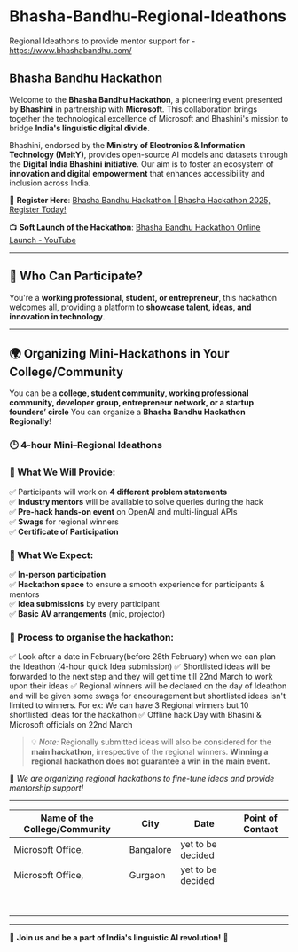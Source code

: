 # Bhasha-Bandhu-Regional-Ideathons
Regional Ideathons to provide mentor support for - https://www.bhashabandhu.com/

## Bhasha Bandhu Hackathon  

Welcome to the **Bhasha Bandhu Hackathon**, a pioneering event presented by **Bhashini** in partnership with **Microsoft**. This collaboration brings together the technological excellence of Microsoft and Bhashini's mission to bridge **India's linguistic digital divide**.  

Bhashini, endorsed by the **Ministry of Electronics & Information Technology (MeitY)**, provides open-source AI models and datasets through the **Digital India Bhashini initiative**. Our aim is to foster an ecosystem of **innovation and digital empowerment** that enhances accessibility and inclusion across India.  

🔗 **Register Here**: [Bhasha Bandhu Hackathon | Bhasha Hackathon 2025, Register Today!](#)  

📺 **Soft Launch of the Hackathon**: [Bhasha Bandhu Hackathon Online Launch - YouTube](https://www.youtube.com/watch?v=907)  

---

## 🎯 Who Can Participate?  

You're a **working professional, student, or entrepreneur**, this hackathon welcomes all, providing a platform to **showcase talent, ideas, and innovation in technology**.  

---


## 🌍 Organizing Mini-Hackathons in Your College/Community  

You can be a **college, student community, working professional community, developer group, entrepreneur network, or a startup founders’ circle** You can organize a **Bhasha Bandhu Hackathon Regionally**!  

### 🕒 4-hour Mini–Regional Ideathons  

### 🎁 What We Will Provide:  
✅ Participants will work on **4 different problem statements**  
✅ **Industry mentors** will be available to solve queries during the hack  
✅ **Pre-hack hands-on event** on OpenAI and multi-lingual APIs  
✅ **Swags** for regional winners  
✅ **Certificate of Participation**

### 📌 What We Expect:  
✅ **In-person participation**  
✅ **Hackathon space** to ensure a smooth experience for participants & mentors  
✅ **Idea submissions** by every participant  
✅ **Basic AV arrangements** (mic, projector)  

### 📌 Process to organise the hackathon:  
✅ Look after a date in February(before 28th February) when we can plan the Ideathon (4-hour quick Idea submission)
✅ Shortlisted ideas will be forwarded to the next step and they will get time till 22nd March to work upon their ideas
✅ Regional winners will be declared on the day of Ideathon and will be given some swags for encouragement but shortlisted ideas isn't limited to winners. For ex: We can have 3 Regional winners but 10 shortlisted ideas for the hackathon
✅ Offline hack Day with Bhasini & Microsoft officials on 22nd March

> 💡 *Note:* Regionally submitted ideas will also be considered for the **main hackathon**, irrespective of the regional winners. **Winning a regional hackathon does not guarantee a win in the main event.**  

📢 *We are organizing regional hackathons to fine-tune ideas and provide mentorship support!*  

---

| Name of the College/Community   | City   | Date   | Point of Contact   |  
|---------------------------------|--------|--------|--------------------|  
|   Microsoft Office,             |Bangalore |  yet to be decided      |                    |  
|   Microsoft Office,             |Gurgaon  | yet to be decided       |                    |  
|                                 |        |        |                    |  
|                                 |        |        |                    |  
|                                 |        |        |                    |  
|                                 |        |        |                    |  
|                                 |        |        |                    |  
|                                 |        |        |                    |  
|                                 |        |        |                    |  
|                                 |        |        |                    |  

--- 

🚀 **Join us and be a part of India's linguistic AI revolution!** 🚀  
